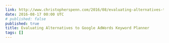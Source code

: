 ```yaml
---
link: http://www.christopherspenn.com/2016/08/evaluating-alternatives-to-google-adwords-keyword-planner/
date: 2016-08-17 00:00 UTC
# published: false
published: true
title: Evaluating Alternatives to Google AdWords Keyword Planner
tags: []
---
```



